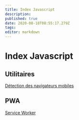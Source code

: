 ```yaml
---
title: Index Javascript
description: 
published: true
date: 2020-08-18T08:55:17.279Z
tags: 
editor: markdown
---
```


# Index Javascript

## Utilitaires
[Détection des navigateurs mobiles](/javascript/detection_nav_mobile)

## PWA
[Service Worker](/javascript/service_worker)